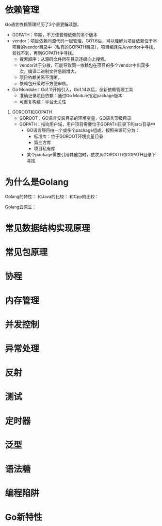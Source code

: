 # 依赖管理
Go语言依赖管理经历了3个重要解读那。
- GOPATH：早期，不方便管理依赖的多个版本
- vendor：项目依赖同源代码一起管理，GO1.6后，可以理解为项目依赖位于本项目的vendor目录中（私有的GOPATH目录），项目编译先从vendor中寻找，若找不到，再到GOPATH中寻找。
  - 搜索顺序：从源码文件所在目录逐级向上搜索。
  - vendor过于分散，可能导致同一依赖包在项目的多个vendor中出现多次，编译二进制文件急剧增大。
  - 项目依赖关系不清晰。
  - 依赖包升级时不方便审核。
- Go Mondule：Go1.11开始引入，Go1.14以后，全新依赖管理工具
  - 准确记录项目依赖：通过Go Module指定package版本
  - 可重复构建：平台无关性

1. GOROOT和GOPATH
   - GOROOT：GO语言安装目录的环境变量，GO语言顶级目录
   - GOPATH：指向用户域，用户项目需要位于GOPATH目录下的src/目录中
     - GO语言项目由一个或多个package组成，按照来源可分为：
       - 标准库：位于GOROOT环境变量目录
       - 第三方库
       - 项目私有库
     - 某个package需要引用其他包时，依次从GOROOT和GOPATH目录下寻找
  
# 为什么是Golang
Golang的特性：
和Java的比较：
和Cpp的比较：

Golang云原生：

# 常见数据结构实现原理

# 常见包原理

# 协程

# 内存管理

# 并发控制

# 异常处理

# 反射

# 测试

# 定时器

# 泛型

# 语法糖

# 编程陷阱

# Go新特性